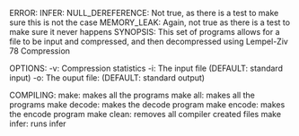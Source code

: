 ERROR:
	INFER:
		NULL_DEREFERENCE: Not true, as there is a test to make sure this is not the case
		MEMORY_LEAK: Again, not true as there is a test to make sure it never happens
SYNOPSIS:
	This set of programs allows for a file to be input and compressed, and then decompressed using Lempel-Ziv 78 Compression

OPTIONS:
	-v: Compression statistics
	-i: The input file (DEFAULT: standard input)
	-o: The ouput file: (DEFAULT: standard output)

COMPILING:
	make: makes all the programs
	make all: makes all the programs
	make decode: makes the decode program
	make encode: makes the encode program
	make clean: removes all compiler created files
	make infer: runs infer
